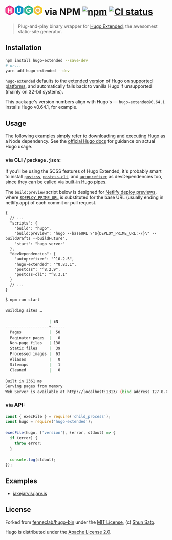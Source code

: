 # <img src="https://raw.githubusercontent.com/gohugoio/gohugoioTheme/master/static/images/hugo-logo-wide.svg?sanitize=true" alt="Hugo" width="115"> via NPM [![npm](https://img.shields.io/npm/v/hugo-extended?color=blue&logo=npm)](https://www.npmjs.com/package/hugo-extended) [![CI status](https://github.com/jakejarvis/hugo-extended/workflows/Run%20tests/badge.svg)](https://github.com/jakejarvis/hugo-extended/actions)

> Plug-and-play binary wrapper for [Hugo Extended](https://gohugo.io/), the awesomest static-site generator.

## Installation

```sh
npm install hugo-extended --save-dev
# or...
yarn add hugo-extended --dev
```

`hugo-extended` defaults to the [extended version](https://gohugo.io/troubleshooting/faq/#i-get-tocss--this-feature-is-not-available-in-your-current-hugo-version) of Hugo on [supported platforms](https://github.com/gohugoio/hugo/releases), and automatically falls back to vanilla Hugo if unsupported (mainly on 32-bit systems).

This package's version numbers align with Hugo's — `hugo-extended@0.64.1` installs Hugo v0.64.1, for example.

## Usage

The following examples simply refer to downloading and executing Hugo as a Node dependency. See the [official Hugo docs](https://gohugo.io/documentation/) for guidance on actual Hugo usage.

### via CLI / `package.json`:

If you'll be using the SCSS features of Hugo Extended, it's probably smart to install [`postcss`](https://www.npmjs.com/package/postcss), [`postcss-cli`](https://www.npmjs.com/package/postcss-cli), and [`autoprefixer`](https://www.npmjs.com/package/autoprefixer) as devDependencies too, since they can be called via [built-in Hugo pipes](https://gohugo.io/hugo-pipes/postcss/).

The `build:preview` script below is designed for [Netlify deploy previews](https://www.netlify.com/blog/2016/07/20/introducing-deploy-previews-in-netlify/), where [`$DEPLOY_PRIME_URL`](https://docs.netlify.com/configure-builds/environment-variables/#deploy-urls-and-metadata) is substituted for the base URL (usually ending in netlify.app) of each commit or pull request.

```jsonc
{
  // ...
  "scripts": {
    "build": "hugo",
    "build:preview": "hugo --baseURL \"${DEPLOY_PRIME_URL:-/}\" --buildDrafts --buildFuture",
    "start": "hugo server"
  },
  "devDependencies": {
    "autoprefixer": "^10.2.5",
    "hugo-extended": "^0.83.1",
    "postcss": "^8.2.9",
    "postcss-cli": "^8.3.1"
  }
  // ...
}
```

```bash
$ npm run start

Building sites …

                   | EN
-------------------+------
  Pages            |  50
  Paginator pages  |   0
  Non-page files   | 138
  Static files     |  39
  Processed images |  63
  Aliases          |   0
  Sitemaps         |   1
  Cleaned          |   0

Built in 2361 ms
Serving pages from memory
Web Server is available at http://localhost:1313/ (bind address 127.0.0.1)
```

### via API:

```js
const { execFile } = require('child_process');
const hugo = require('hugo-extended');

execFile(hugo, ['version'], (error, stdout) => {
  if (error) {
    throw error;
  }

  console.log(stdout);
});
```

## Examples

- [jakejarvis/jarv.is](https://github.com/jakejarvis/jarv.is)

## License

Forked from [fenneclab/hugo-bin](https://github.com/fenneclab/hugo-bin) under the [MIT License](https://github.com/fenneclab/hugo-bin/blob/master/LICENSE), (c) [Shun Sato](http://blog.fenneclab.com/).

Hugo is distributed under the [Apache License 2.0](https://github.com/gohugoio/hugo/blob/master/LICENSE).
